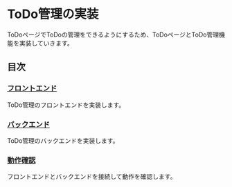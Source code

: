 # ToDo管理の実装

ToDoページでToDoの管理をできるようにするため、ToDoページとToDo管理機能を実装していきます。

## 目次

### [フロントエンド](frontend/README.md)

ToDo管理のフロントエンドを実装します。

### [バックエンド](backend/README.md)

ToDo管理のバックエンドを実装します。

### [動作確認](e2e/README.md)

フロントエンドとバックエンドを接続して動作を確認します。